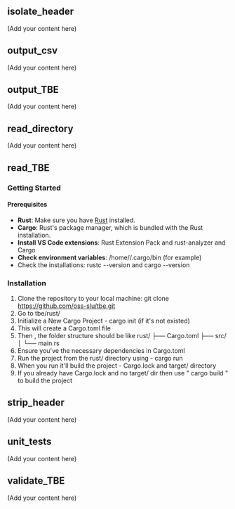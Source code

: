 ## isolate_header

(Add your content here)

## output_csv

(Add your content here)

## output_TBE

(Add your content here)

## read_directory

(Add your content here)

## read_TBE

### Getting Started

#### Prerequisites

- **Rust**: Make sure you have [Rust](https://www.rust-lang.org/learn/get-started) installed.
- **Cargo**: Rust's package manager, which is bundled with the Rust installation.
- **Install VS Code extensions**: Rust Extension Pack and rust-analyzer and Cargo
- **Check environment variables**: /home/<your-username>/.cargo/bin (for example)
-  Check the installations:
    rustc --version and cargo --version


### Installation

1. Clone the repository to your local machine: git clone https://github.com/oss-slu/tbe.git
2. Go to tbe/rust/
3. Initialize a New Cargo Project - cargo init (if it's not existed)
4. This will create a Cargo.toml file
5. Then , the folder structure should be like 
        rust/
        ├── Cargo.toml
        ├── src/
        │   └── main.rs
6. Ensure you've the necessary dependencies in Cargo.toml
7. Run the project from the rust/ directory using - cargo run
8. When you run it'll build the project - Cargo.lock and target/ directory
9. If you already have Cargo.lock and no target/ dir then use " cargo build " to build the project




## strip_header

(Add your content here)

## unit_tests

(Add your content here)

## validate_TBE

(Add your content here)
